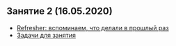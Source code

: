 ## Занятие 2 (16.05.2020)

* [Refresher: вспоминаем, что делали в прошлый раз](https://github.com/pileyan/DPO_Python_2020/blob/master/2_Containers_Conditions/2020_DPO_0_Refresher.ipynb)
* [Задачи для занятия](https://github.com/pileyan/DPO_Python_2020/blob/master/2_Containers_Conditions/2020_DPO_2_0_Problems.ipynb)
